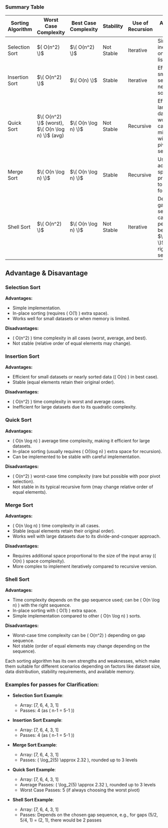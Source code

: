 ### Summary Table


| Sorting Algorithm | Worst Case Complexity | Best Case Complexity | Stability | Use of Recursion | Additional Notes |
|--------------------|-----------------------|----------------------|-----------|------------------|------------------|
| Selection Sort     | $( O(n^2) \)$           | $\( O(n^2) \)$          | Not Stable | Iterative        | Simple and inefficient on large lists. |
| Insertion Sort     | $\( O(n^2) \)$           | $\( O(n) \)$            | Stable    | Iterative        | Efficient for small data sets or nearly sorted data. |
| Quick Sort         | $\( O(n^2) \)$ (worst), $\( O(n \log n) \)$ (avg) | $\( O(n \log n) \)$     | Not Stable | Recursive        | Efficient for large datasets; worst case can be mitigated with good pivot selection. |
| Merge Sort         | $\( O(n \log n) \)$      | $\( O(n \log n) \)$     | Stable    | Recursive        | Uses additional space proportional to input size for merging. |
| Shell Sort         | $\( O(n^2) \)$           | $\( O(n \log n) \)$     | Not Stable | Iterative        | Depends on gap sequence; can perform better than $\( O(n^2) \)$ with the right sequence. |



## Advantage & Disavantage

### Selection Sort
**Advantages:**
- Simple implementation.
- In-place sorting (requires \( O(1) \) extra space).
- Works well for small datasets or when memory is limited.

**Disadvantages:**
- \( O(n^2) \) time complexity in all cases (worst, average, and best).
- Not stable (relative order of equal elements may change).

### Insertion Sort
**Advantages:**
- Efficient for small datasets or nearly sorted data (\( O(n) \) in best case).
- Stable (equal elements retain their original order).

**Disadvantages:**
- \( O(n^2) \) time complexity in worst and average cases.
- Inefficient for large datasets due to its quadratic complexity.

### Quick Sort
**Advantages:**
- \( O(n \log n) \) average time complexity, making it efficient for large datasets.
- In-place sorting (usually requires \( O(\log n) \) extra space for recursion).
- Can be implemented to be stable with careful implementation.

**Disadvantages:**
- \( O(n^2) \) worst-case time complexity (rare but possible with poor pivot selection).
- Not stable in its typical recursive form (may change relative order of equal elements).

### Merge Sort
**Advantages:**
- \( O(n \log n) \) time complexity in all cases.
- Stable (equal elements retain their original order).
- Works well with large datasets due to its divide-and-conquer approach.

**Disadvantages:**
- Requires additional space proportional to the size of the input array (\( O(n) \) space complexity).
- More complex to implement iteratively compared to recursive version.

### Shell Sort
**Advantages:**
- Time complexity depends on the gap sequence used; can be \( O(n \log n) \) with the right sequence.
- In-place sorting with \( O(1) \) extra space.
- Simple implementation compared to other \( O(n \log n) \) sorts.

**Disadvantages:**
- Worst-case time complexity can be \( O(n^2) \) depending on gap sequence.
- Not stable (order of equal elements may change depending on the sequence).

Each sorting algorithm has its own strengths and weaknesses, which make them suitable for different scenarios depending on factors like dataset size, data distribution, stability requirements, and available memory.


### Examples for passes for Clarification:

- **Selection Sort Example**:
  - Array: \[7, 6, 4, 3, 1\]
  - Passes: 4 (as \( n-1 = 5-1 \))

- **Insertion Sort Example**:
  - Array: \[7, 6, 4, 3, 1\]
  - Passes: 4 (as \( n-1 = 5-1 \))

- **Merge Sort Example**:
  - Array: \[7, 6, 4, 3, 1\]
  - Passes: \( \log_2(5) \approx 2.32 \), rounded up to 3 levels

- **Quick Sort Example**:
  - Array: \[7, 6, 4, 3, 1\]
  - Average Passes: \( \log_2(5) \approx 2.32 \), rounded up to 3 levels
  - Worst Case Passes: 5 (if always choosing the worst pivot)

- **Shell Sort Example**:
  - Array: \[7, 6, 4, 3, 1\]
  - Passes: Depends on the chosen gap sequence, e.g., for gaps (5/2, 5/4, 1) = (2, 1), there would be 2 passes
